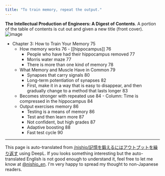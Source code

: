 ```yaml
---
title: "To train memory, repeat the output."
---
```


**The Intellectual Production of Engineers: A Digest of Contents**.
A portion of the table of contents is cut out and given a new title (front cover).
![image](https://gyazo.com/35deacf207f9c5948f17c87207b1d649/thumb/1000)

- Chapter 3: How to Train Your Memory 75
    - How memory works 76
            - [[hippocampus]] 	76
        - People who have had their hippocampus removed 77
        - Morris water maze 77
        - There is more than one kind of memory 78
    - What Memory and Muscle Have in Common 79
        - Synapses that carry signals 80
        - Long-term potentiation of synapses 82
        - First, make it in a way that is easy to disappear, and then gradually change to a method that lasts longer 83
    - Becomes stronger with repeated use 84
                - Column: Time is compressed in the hippocampus 84
    - Output exercises memory 86
        - Testing is a means of memory 86
        - Test and then learn more 87
        - Not confident, but high grades 87
        - Adaptive boosting 88
        - Fast test cycle 90

---
This page is auto-translated from [/nishio/記憶を鍛えるにはアウトプットを繰り返す](https://scrapbox.io/nishio/記憶を鍛えるにはアウトプットを繰り返す) using DeepL. If you looks something interesting but the auto-translated English is not good enough to understand it, feel free to let me know at [@nishio_en](https://twitter.com/nishio_en). I'm very happy to spread my thought to non-Japanese readers.